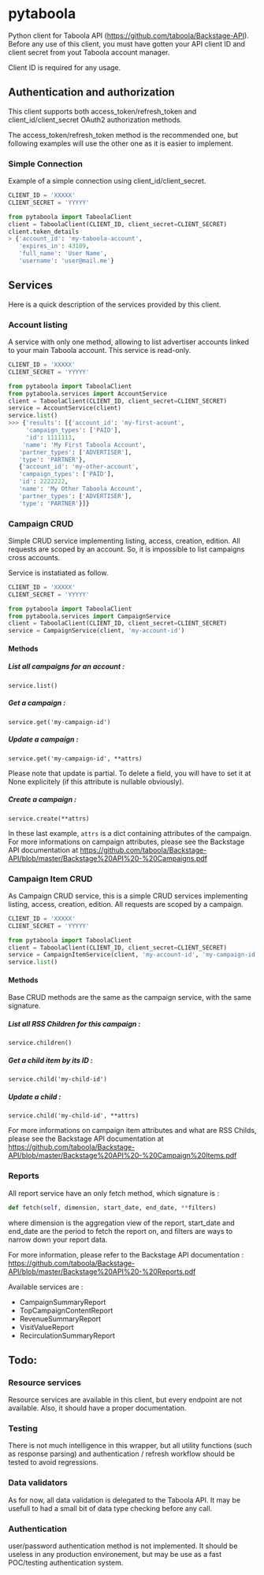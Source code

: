 # pytaboola
Python client for Taboola API (https://github.com/taboola/Backstage-API).
Before any use of this client, you must have gotten your API client ID and client secret from yout Taboola account manager.

Client ID is required for any usage.


## Authentication and authorization

This client supports both access_token/refresh_token and
client_id/client_secret OAuth2 authorization methods.

The access_token/refresh_token method is the recommended one, but
following examples will use the other one as it is easier to implement.


### Simple Connection
Example of a simple connection using client_id/client_secret.
```python
CLIENT_ID = 'XXXXX'
CLIENT_SECRET = 'YYYYY'

from pytaboola import TaboolaClient
client = TaboolaClient(CLIENT_ID, client_secret=CLIENT_SECRET)
client.token_details
> {'account_id': 'my-taboola-account',
   'expires_in': 43189,
   'full_name': 'User Name',
   'username': 'user@mail.me'}
```

## Services
Here is a quick description of the services provided by this client.

### Account listing
A service with only one method, allowing to list advertiser accounts linked to your main Taboola account.
This service is read-only. 

```python
CLIENT_ID = 'XXXXX'
CLIENT_SECRET = 'YYYYY'

from pytaboola import TaboolaClient
from pytaboola.services import AccountService
client = TaboolaClient(CLIENT_ID, client_secret=CLIENT_SECRET)
service = AccountService(client)
service.list()
>>> {'results': [{'account_id': 'my-first-acount',
     'campaign_types': ['PAID'],
     'id': 1111111,
    'name': 'My First Taboola Account',
   'partner_types': ['ADVERTISER'],
   'type': 'PARTNER'},
   {'account_id': 'my-other-account',
   'campaign_types': ['PAID'],
   'id': 2222222,
   'name': 'My Other Taboola Account',
   'partner_types': ['ADVERTISER'],
   'type': 'PARTNER'}]}
```

### Campaign CRUD

Simple CRUD service implementing listing, access, creation, edition.
All requests are scoped by an account. So, it is impossible to list campaigns cross accounts.


Service is instatiated as follow.
```python
CLIENT_ID = 'XXXXX'
CLIENT_SECRET = 'YYYYY'

from pytaboola import TaboolaClient
from pytaboola.services import CampaignService
client = TaboolaClient(CLIENT_ID, client_secret=CLIENT_SECRET)
service = CampaignService(client, 'my-account-id')
```

#### Methods
##### List all campaigns for an account :
```
service.list()
```

##### Get a campaign :
```
service.get('my-campaign-id')
```

##### Update a campaign :
```
service.get('my-campaign-id', **attrs)
```
Please note that update is partial. To delete a field, you will have to set it at None explicitely (if this attribute is nullable obviously).

##### Create a campaign :
```
service.create(**attrs)
```

In these last example, ```attrs``` is a dict containing attributes of the campaign.
For more informations on campaign attributes, please see the Backstage API documentation at
https://github.com/taboola/Backstage-API/blob/master/Backstage%20API%20-%20Campaigns.pdf


### Campaign Item CRUD
As Campaign CRUD service, this is a simple CRUD services implementing listing, access, creation, edition. 
All requests are scoped by a campaign.

```python
CLIENT_ID = 'XXXXX'
CLIENT_SECRET = 'YYYYY'

from pytaboola import TaboolaClient
client = TaboolaClient(CLIENT_ID, client_secret=CLIENT_SECRET)
service = CampaignItemService(client, 'my-account-id', 'my-campaign-id')
service.list()
```

#### Methods
Base CRUD methods are the same as the campaign service, with the same signature.

##### List all RSS Children for this campaign :
```
service.children()
```

##### Get a child item by its ID :
```
service.child('my-child-id')
```

##### Update a child :
```
service.child('my-child-id', **attrs)
```
For more informations on campaign item attributes and what are RSS Childs, please see the Backstage API documentation at
https://github.com/taboola/Backstage-API/blob/master/Backstage%20API%20-%20Campaign%20Items.pdf

### Reports

All report service have an only fetch method, which signature is :

```python
def fetch(self, dimension, start_date, end_date, **filters)
```
where dimension is the aggregation view of the report, start_date and end_date are the period to fetch the report on,
 and filters are ways to narrow down your report data.

For more information, please refer to the Backstage API documentation :
https://github.com/taboola/Backstage-API/blob/master/Backstage%20API%20-%20Reports.pdf

Available services are :
 * CampaignSummaryReport
 * TopCampaignContentReport
 * RevenueSummaryReport
 * VisitValueReport
 * RecirculationSummaryReport


## Todo:
### Resource services
Resource services are available in this client, but every endpoint are not available.
Also, it should have a proper documentation.

### Testing
There is not much intelligence in this wrapper,
but all utility functions (such as response parsing) and authentication /
refresh workflow should be tested to avoid regressions.

### Data validators
As for now, all data validation is delegated to the Taboola API. It may be usefull to had a small bit of data type checking before any call.

### Authentication
user/password authentication method is not implemented. It should be useless in any production environement,
but may be use as a fast POC/testing authentication system.
